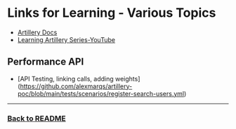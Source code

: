 # Links for Learning - Various Topics

- [Artillery Docs](https://www.artillery.io/docs/reference/engines/http)
- [Learning Artillery Series-YouTube](https://youtube.com/playlist?list=PLJ9A48W0kpRJh1_uW2mVNhSIVCMYmNlm7&si=ieb7RntoVm1nWN6r)

## Performance API
- [API Testing, linking calls, adding weights] (https://github.com/alexmarqs/artillery-poc/blob/main/tests/scenarios/register-search-users.yml)
---
### [Back to README](./README.md)
